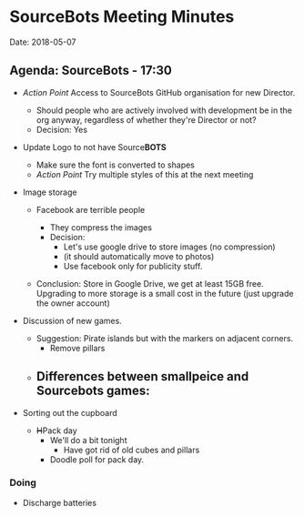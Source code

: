 # SourceBots Meeting Minutes
Date: 2018-05-07

## Agenda: SourceBots - 17:30
- *Action Point* Access to SourceBots GitHub organisation for new Director.
    - Should people who are actively involved with development be in the org anyway, regardless of whether they're Director or not?
    - Decision: Yes
- Update Logo to not have Source**BOTS**
    - Make sure the font is converted to shapes
    - *Action Point* Try multiple styles of this at the next meeting
- Image storage
    - Facebook are terrible people
        - They compress the images
        - Decision:
            - Let's use google drive to store images (no compression)
            - (it should automatically move to photos)
            - Use facebook only for publicity stuff.

    - Conclusion: Store in Google Drive, we get at least 15GB free. Upgrading to more storage is a small cost in the future (just upgrade the owner account)
    
- Discussion of new games.
    - Suggestion: Pirate islands but with the markers on adjacent corners.
        - Remove pillars
    - Differences between smallpeice and Sourcebots games:
        - 
- Sorting out the cupboard
    - ~~H~~Pack day
        - We'll do a bit tonight
            - Have got rid of old cubes and pillars
        - Doodle poll for pack day.
### Doing
- Discharge batteries
